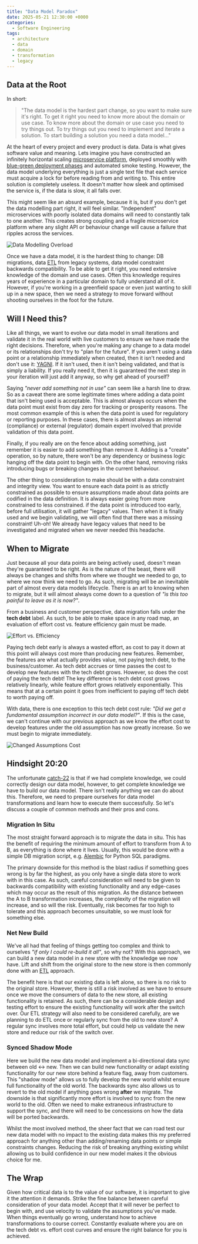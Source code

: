 ```yaml
---
title: "Data Model Paradox"
date: 2025-05-21 12:30:00 +0000
categories:
  - Software Engineering
tags:
  - architecture
  - data
  - domain
  - transformation
  - legacy
---
```


## Data at the Root

In short:

> "The data model is the hardest part change, so you want to make sure it's right. To get it right you need to know more about the domain or use case. To know more about the domain or use case you need to try things out. To try things out you need to implement and iterate a solution. To start building a solution you need a data model..."

At the heart of every project and every product is data. Data is what gives software value and meaning. Lets imagine you have constructed an infinitely horizontal scaling [microservice platform](https://microservices.io/), deployed smoothly with [blue-green deployment phases](https://docs.aws.amazon.com/whitepapers/latest/blue-green-deployments/welcome.html) and automated smoke testing. However, the data model underlying everything is just a single text file that each service must acquire a lock for before reading from and writing to. This entire solution is completely useless. It doesn't matter how sleek and optimised the service is, if the data is slow, it all falls over.

This might seem like an absurd example, because it is, but if you don't get the data modelling part right, it will feel similar. "Independent" microservices with poorly isolated data domains will need to constantly talk to one another. This creates strong coupling and a fragile microservice platform where any slight API or behaviour change will cause a failure that ripples across the services.

![Data Modelling Overload](../assets/img/posts/2025-05-21-images/data-modelling-overload.png)

Once we have a data model, it is the hardest thing to change: DB migrations, data [ETL](https://en.wikipedia.org/wiki/Extract,_transform,_load) from legacy systems, data model constraint backwards compatibility. To be able to get it right, you need extensive knowledge of the domain and use cases. Often this knowledge requires years of experience in a particular domain to fully understand all of it. However, if you're working in a greenfield space or even just wanting to skill up in a new space, then we need a strategy to move forward without shooting ourselves in the foot for the future.

## Will I Need this?

Like all things, we want to evolve our data model in small iterations and validate it in the real world with live customers to ensure we have made the right decisions. Therefore, when you're making any change to a data model or its relationships don't try to "plan for the future". If you aren't using a data point or a relationship immediately when created, then it isn't needed and don't use it: [YAGNI](https://martinfowler.com/bliki/Yagni.html). If it isn't used, then it isn't being validated, and that is simply a liability. If you really need it, then it is guaranteed the next step in your iteration will just add it anyway, so why get ahead of yourself?

Saying *"never add something not in use"* can seem like a harsh line to draw. So as a caveat there are some legitimate times where adding a data point that isn't being used is acceptable. This is almost always occurs when the data point must exist from day zero for tracking or prosperity reasons. The most common example of this is when the data point is used for regulatory or reporting purposes. In these cases, there is almost always an internal (compliance) or external (regulator) domain expert involved that provide validation of this data point.

Finally, if you really are on the fence about adding something, just remember it is easier to add something than remove it. Adding is a "create" operation,  so by nature, there won't be any dependency or business logic hanging off the data point to begin with. On the other hand, removing risks introducing bugs or breaking changes in the current behaviour.

The other thing to consideration to make should be with a data constraint and integrity view. You want to ensure each data point is as strictly constrained as possible to ensure assumptions made about data points are codified in the data definition. It is always easier going from more constrained to less constrained. if the data point is introduced too early, before full utilisation, it will gather "legacy" values. Then when it is finally used and we begin validating, we will often find that there was a missing constraint! Uh-oh! We already have legacy values that need to be investigated and migrated when we never needed this headache.

## When to Migrate

Just because all your data points are being actively used, doesn't mean they're guaranteed to be right. As is the nature of the beast, there will always be changes and shifts from where we thought we needed to go, to where we now think we need to go. As such, migrating will be an inevitable part of almost every data models lifecycle. There is an art to knowing when to migrate, but it will almost always come down to a question of *"is this too painful to leave as it is now?"*.

From a business and customer perspective, data migration falls under the **tech debt** label. As such, to be able to make space in any road map, an evaluation of effort cost vs. feature efficiency gain must be made.

![Effort vs. Efficiency](../assets/img/posts/2025-05-21-images/effort-vs-efficiency.png)

Paying tech debt early is always a wasted effort, as cost to pay it down at this point will always cost more than producing new features. Remember, the features are what actually provides value, not paying tech debt, to the business/customer. As tech debt accrues or time passes the cost to develop new features with the tech debt grows. However, so does the cost of paying the tech debt! The key difference is tech debt cost grows relatively linearly, while feature effort grows relatively exponentially. This means that at a certain point it goes from inefficient to paying off tech debt to worth paying off.

With data, there is one exception to this tech debt cost rule: *"Did we get a fundamental assumption incorrect in our data model?"*. If this is the case, we can't continue with our previous approach as we know the effort cost to develop features under the old assumption has now greatly increase. So we must begin to migrate immediately.

![Changed Assumptions Cost](../assets/img/posts/2025-05-21-images/changed-assumptions-cost.png)

## Hindsight 20:20

The unfortunate [catch-22](https://en.wikipedia.org/wiki/Catch-22) is that if we had complete knowledge, we could correctly design our data model, however, to get complete knowledge we have to build our data model. There isn't really anything we can do about this. Therefore, we need to prepare ourselves for data model transformations and learn how to execute them successfully. So let's discuss a couple of common methods and their pros and cons.

### Migration In Situ

The most straight forward approach is to migrate the data in situ. This has the benefit of requiring the minimum amount of effort to transform from A to B, as everything is done where it lives. Usually, this would be done with a simple DB migration script, e.g. [Alembic](https://alembic.sqlalchemy.org/en/latest/) for Python SQL paradigms.

The primary downside for this method is the blast radius if something goes wrong is by far the highest, as you only have a single data store to work with in this case. As such, careful consideration will need to be given to backwards compatibility with existing functionality and any edge-cases which may occur as the result of this migration. As the distance between the A to B transformation increases, the complexity of the migration will increase, and so will the risk. Eventually, risk becomes far too high to tolerate and this approach becomes unsuitable, so we must look for something else.

### Net New Build

We've all had that feeling  of things getting too complex and think to ourselves *"if only I could re-build it all"*, so why not? With this approach, we can build a new data model in a new store with the knowledge we now have. Lift and shift from the original store to the new store is then commonly done with an [ETL](https://en.wikipedia.org/wiki/Extract,_transform,_load) approach.

The benefit here is that our existing data is left alone, so there is no risk to the original store. However, there is still a risk involved as we have to ensure once we move the consumers of data to the new store, all existing functionality is retained. As such, there can be a considerable design and testing effort to ensure the existing functionality will work after the switch over. Our ETL strategy will also need to be considered carefully, are we planning to do ETL once or regularly sync from the old to new store? A regular sync involves more total effort, but could help us validate the new store and reduce our risk of the switch over.

### Synced Shadow Mode

Here we build the new data model and implement a bi-directional data sync between old ↔ new. Then we can build new functionality or adapt existing functionality for our new store behind a feature flag, away from customers. This "shadow mode" allows us to fully develop the new world whilst ensure full functionality of the old world. The backwards sync also allows us to revert to the old model if anything goes wrong **after** we migrate. The downside is that significantly more effort is involved to sync from the new world to the old. Often we need to make extraneous infrastructure to support the sync, and there will need to be concessions on how the data will be ported backwards.

Whilst the most involved method, the sheer fact that we can road test our new data model with no impact to the existing data makes this my preferred approach for anything other than adding/renaming data points or simple constraints changes. Reducing the risk of breaking anything existing whilst allowing us to build confidence in our new model makes it the obvious choice for me.

## The Wrap

Given how critical data is to the value of our software, it is important to give it the attention it demands. Strike the fine balance between careful consideration of your data model. Accept that it will never be perfect to begin with, and use velocity to validate the assumptions you've made. When things eventually go wrong, understand how to achieve transformations to course correct. Constantly evaluate where you are on the tech debt vs. effort cost curves and ensure the right balance for you is achieved.
